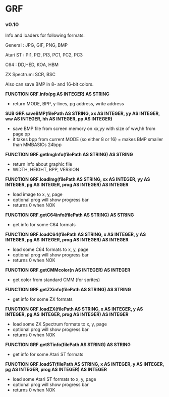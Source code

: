 # GRF

### v0.10
Info and loaders for following formats:

General    : JPG, GIF, PNG, BMP

Atari ST   : PI1, PI2, PI3, PC1, PC2, PC3

C64        : DD,HED, KOA, HBM

ZX Spectrum: SCR, BSC


Also can save BMP in 8- and 16-bit colors.


**FUNCTION GRF.info(pg AS INTEGER) AS STRING**
* return MODE, BPP, y-lines, pg address, write address

**SUB GRF.saveBMP(filePath AS STRING, xx AS INTEGER, yy AS INTEGER, ww AS INTEGER, hh AS INTEGER, pp AS INTEGER)**
* save BMP file from screen memory on xx,yy with size of ww,hh from page pp
* it takes bpp from current MODE (so either 8 or 16) = makes BMP smaller than MMBASICs 24bpp

**FUNCTION GRF.getImgInfo(filePath AS STRING) AS STRING**
* return info about graphic file
* WIDTH, HEIGHT, BPP, VERSION

**FUNCTION GRF.loadImg(filePath AS STRING, xx AS INTEGER, yy AS INTEGER, pg AS INTEGER, prog AS INTEGER) AS INTEGER**
* load image to x, y, page
* optional prog will show progress bar
* returns 0 when NOK

**FUNCTION GRF.getC64info(filePath AS STRING) AS STRING**
* get info for some C64 formats

**FUNCTION GRF.loadC64(filePath AS STRING, x AS INTEGER, y AS INTEGER, pg AS INTEGER, prog AS INTEGER) AS INTEGER**
* load some C64 formats to x, y, page
* optional prog will show progress bar
* returns 0 when NOK

**FUNCTION GRF.getCMMcolor(n AS INTEGER) AS INTEGER**
* get color from standard CMM (for sprites)

**FUNCTION GRF.getZXinfo(filePath AS STRING) AS STRING**
* get info for some ZX formats

**FUNCTION GRF.loadZX(filePath AS STRING, x AS INTEGER, y AS INTEGER, pg AS INTEGER, prog AS INTEGER) AS INTEGER**
* load some ZX Spectrum formats to x, y, page
* optional prog will show progress bar
* returns 0 when NOK

**FUNCTION GRF.getSTinfo(filePath AS STRING) AS STRING**
* get info for some Atari ST formats

**FUNCTION GRF.loadST(filePath AS STRING, x AS INTEGER, y AS INTEGER, pg AS INTEGER, prog AS INTEGER) AS INTEGER**
* load some Atari ST formats to x, y, page
* optional prog will show progress bar
* returns 0 when NOK


